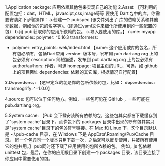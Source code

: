 1.Application package:
应用依赖其他包来实现自己的功能
2.Asset:
【可利用的配置包括：dart，HTML，javascipt,css,image等等
要使用 Dart 包中的库，你需要安装如下步骤操作：
a.创建一个 pubspec (该文件列出了 库的依赖关系和其他元数据，例如你的包的名字等)。（即通过yaml文件来细化所使用到的一些配置的包）
b.用 pub 获取你的应用所依赖的包。
c.导入要使用的库。】
name: myapp
dependencies:
  polymer: ^0.16.3
transformers:
- polymer:
    entry_points: web/index.html
【name: 这个应用或库的包名，所有包必须有，包括Dart应用
version: 版本号，发布到 pub.dartlang.org 上的包必须有
description: 简短描述，发布到 pub.dartlang.org 上的包必须有
author/authors: 作者，可选
homepage: 项目主页的URL，可选，如 github 上的项目网址
dependencies: 依赖的其它库，根据情况自行配置】

3.Dependency:
【这里定义的就是你的包所依赖的包，比如：
dependencies:
  transmogrify: ^=1.0.0】

4.source:
包可以位于任何地方。例如，一些包可能在 GitHub ，一些可能在pub.dartlang.org。

5.System cache:
【Pub 会下载安装所有依赖的包，这些包其实都被下载缓存到了"system cache"目录下，而你包下的 packages 目录中出现的所有包其实只是"system cache"目录下的包的符号链接。在 Mac 和 Linux 下，这个目录默认是 ~/.pub-cache 目录，在 Windows 下是 AppData\Roaming\Pub\Cache 目录。
同一个包的同一个版本只用下载一次，之后就可以反复使用，并被所有使用它的包共用。】
pub同时还下载了应用使用的包所依赖的包。 例如，js 包依赖 unittest 包，最后，在你的应用根目录下创建一个 packages 目录，该目录连接了你应用中需要使用的包。

